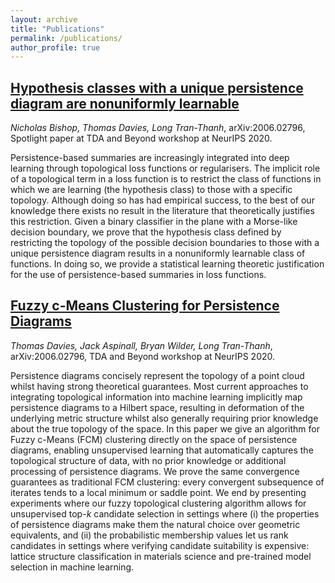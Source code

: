 ```yaml
---
layout: archive
title: "Publications"
permalink: /publications/
author_profile: true
---
```


## [Hypothesis classes with a unique persistence diagram are nonuniformly learnable](https://openreview.net/pdf?id=Ay-RgChnje)

*Nicholas Bishop, Thomas Davies, Long Tran-Thanh*, arXiv:2006.02796, Spotlight paper at TDA and Beyond workshop at NeurIPS 2020.

Persistence-based summaries are increasingly integrated into deep learning through topological loss functions or regularisers. The implicit role of a topological term in a loss function is to restrict the class of functions in which we are learning (the hypothesis class) to those with a specific topology.  Although doing so has had empirical success, to the best of our knowledge there exists no result in the literature that theoretically justifies this restriction.  Given a binary classifier in the plane with a Morse-like decision boundary, we prove that the hypothesis class defined by restricting the topology of the possible decision boundaries to those with a unique persistence diagram results in a nonuniformly learnable class of functions. In doing so, we provide a statistical learning theoretic justification for the use of persistence-based summaries in loss functions.

## [Fuzzy c-Means Clustering for Persistence Diagrams](https://arxiv.org/abs/2006.02796)

*Thomas Davies, Jack Aspinall, Bryan Wilder, Long Tran-Thanh*, arXiv:2006.02796, TDA and Beyond workshop at NeurIPS 2020.

Persistence diagrams concisely represent the topology of a point cloud whilst having strong theoretical guarantees. Most current approaches to integrating topological information into machine learning implicitly map persistence diagrams to a Hilbert space, resulting in deformation of the underlying metric structure whilst also generally requiring prior knowledge about the true topology of the space. In this paper we give an algorithm for Fuzzy c-Means (FCM) clustering directly on the space of persistence diagrams, enabling unsupervised learning that automatically captures the topological structure of data, with no prior knowledge or additional processing of persistence diagrams. We prove the same convergence guarantees as traditional FCM clustering: every convergent subsequence of iterates tends to a local minimum or saddle point. We end by presenting experiments where our fuzzy topological clustering algorithm allows for unsupervised top-$k$ candidate selection in settings where (i) the properties of persistence diagrams make them the natural choice over geometric equivalents, and (ii) the probabilistic membership values let us rank candidates in settings where verifying candidate suitability is expensive: lattice structure classification in materials science and pre-trained model selection in machine learning.